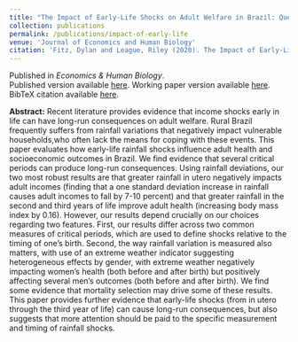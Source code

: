 ```yaml
---
title: "The Impact of Early-Life Shocks on Adult Welfare in Brazil: Questions of Measurement and Timing"
collection: publications
permalink: /publications/impact-of-early-life
venue: 'Journal of Economics and Human Biology'
citation: 'Fitz, Dylan and League, Riley (2020). The Impact of Early-Life Shocks on Adult Welfare in Brazil: Questions of Measurement and Timing. <i>Economics & Human Biology</i>. 37:100843.'
---
```

Published in <i>Economics & Human Biology</i>.<br>
Published version available [here](https://www.sciencedirect.com/science/article/pii/S1570677X19301807). Working paper version available [here](https://rileyleague.github.io/files/measurement.pdf). BibTeX citation available [here](https://rileyleague.github.io/bibfiles/fitz2020impact.md).

**Abstract:** Recent literature provides evidence that income shocks early in life can have long-run consequences on adult welfare. Rural Brazil frequently suffers from rainfall variations that negatively impact vulnerable households,who often lack the means for coping with these events.  This paper evaluates how early-life rainfall shocks influence adult health and socioeconomic outcomes in Brazil. We find evidence that several critical periods can produce long-run consequences. Using rainfall deviations, our two most robust results are that greater rainfall in utero negatively impacts adult incomes (finding that a one standard deviation increase in rainfall causes adult incomes to fall by 7-10 percent) and that greater rainfall in the second and third years of life improve adult health (increasing body mass index by 0.16). However, our results depend crucially on our choices regarding two features. First, our results differ across two common measures of critical periods, which are used to define shocks relative to the timing of one’s birth. Second, the way rainfall variation is measured also matters, with use of an extreme weather indicator suggesting heterogeneous effects by gender, with extreme weather negatively impacting women’s health (both before and after birth) but positively affecting several men’s outcomes (both before and after birth). We find some evidence that mortality selection may drive some of these results. This paper provides further evidence that early-life shocks (from in utero through the third year of life) can cause long-run consequences, but also suggests that more attention should be paid to the specific measurement and timing of rainfall shocks.

